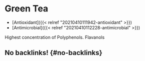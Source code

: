# Green Tea


-   [Antioxidant]({{< relref "20210410111942-antioxidant" >}})
-   [Antimicrobial]({{< relref "20210410112228-antimicrobial" >}})

Highest concentration of Polyphenols.
Flavanols


## No backlinks! {#no-backlinks}
